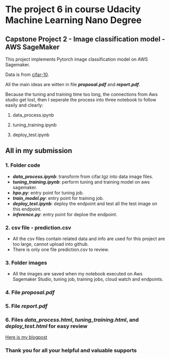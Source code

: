 # The project 6 in course Udacity Machine Learning Nano Degree

## Capstone Project 2 - Image classification model - AWS SageMaker

This project implements Pytorch image classification model on AWS Sagemaker.

Data is from [cifar-10](https://www.cs.toronto.edu/~kriz/cifar-10-python.tar.gz).

All the main ideas are witten in file ***proposal.pdf*** and ***report.pdf***.

Because the tuning and training time too long, the connections from Aws studio get lost, then I seperate the process into three notebook to follow easily and clearly:

1. data_process.ipynb

2. tuning_training.ipynb

3. deploy_test.ipynb

## All in my submission

### 1. Folder code

- ***data_process.ipynb***: transform from cifar.tgz into data image files.
- ***tuning_training.ipynb***: perform tuning and training model on aws sagemaker.
- ***hpo.py***: entry point for tuning job.
- ***train_model.py***: entry point for training job.
- ***deploy_test.ipynb***: deploy the endpoint and test all the test image on this endpoint.
- ***inference.py***: entry point for deploe the endpoint.

### 2. csv file - prediction.csv

- All the csv files contain related data and info are used for this project are too large, cannot upload into github.
- There is only one file prediction.csv to review.

### 3. Folder images

- All the images are saved when my notebook executed on Aws Sagemaker Studio, tuning job, training jobs, cloud watch and endpoints.

### 4. File ***proposal.pdf***

### 5. File ***report.pdf***

### 6. Files ***data_process.html***, ***tuning_training.html***, and ***deploy_test.html*** for easy review

[Here is my blogpost](https://ngandn18.github.io/project/proj_6.html)

### Thank you for all your helpful and valuable supports
